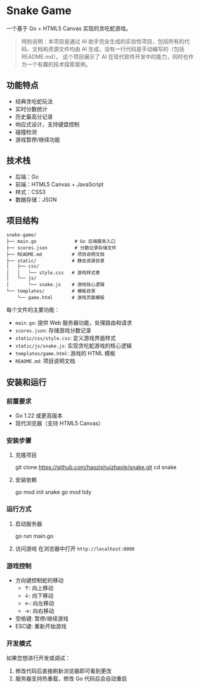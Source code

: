# Snake Game

一个基于 Go + HTML5 Canvas 实现的贪吃蛇游戏。

> 特别说明：本项目是通过 AI 助手完全生成的实验性项目，包括所有的代码、文档和资源文件均由 AI 生成，没有一行代码是手动编写的（包括 README.md）。
> 这个项目展示了 AI 在现代软件开发中的能力，同时也作为一个有趣的技术探索案例。

## 功能特点

- 经典贪吃蛇玩法
- 实时分数统计
- 历史最高分记录
- 响应式设计，支持键盘控制
- 碰撞检测
- 游戏暂停/继续功能

## 技术栈

- 后端：Go
- 前端：HTML5 Canvas + JavaScript
- 样式：CSS3
- 数据存储：JSON

## 项目结构

    snake-game/
    ├── main.go              # Go 后端服务入口
    ├── scores.json          # 分数记录存储文件
    ├── README.md           # 项目说明文档
    ├── static/             # 静态资源目录
    │   ├── css/
    │   │   └── style.css   # 游戏样式表
    │   └── js/
    │       └── snake.js    # 游戏核心逻辑
    └── templates/          # 模板目录
        └── game.html       # 游戏页面模板

每个文件的主要功能：

- `main.go`: 提供 Web 服务器功能，处理路由和请求
- `scores.json`: 存储游戏分数记录
- `static/css/style.css`: 定义游戏界面样式
- `static/js/snake.js`: 实现贪吃蛇游戏的核心逻辑
- `templates/game.html`: 游戏的 HTML 模板
- `README.md`: 项目说明文档

## 安装和运行

### 前置要求

- Go 1.22 或更高版本
- 现代浏览器（支持 HTML5 Canvas）

### 安装步骤

1. 克隆项目

    git clone https://github.com/haozishuizhaole/snake.git
    cd snake

2. 安装依赖

    go mod init snake
    go mod tidy

### 运行方式

1. 启动服务器

    go run main.go

2. 访问游戏
   在浏览器中打开 `http://localhost:8080`

### 游戏控制

- 方向键控制蛇的移动
  - ↑: 向上移动
  - ↓: 向下移动
  - ←: 向左移动
  - →: 向右移动
- 空格键: 暂停/继续游戏
- ESC键: 重新开始游戏

### 开发模式

如果您想进行开发或调试：

1. 修改代码后直接刷新浏览器即可看到更改
2. 服务器支持热重载，修改 Go 代码后会自动重启


